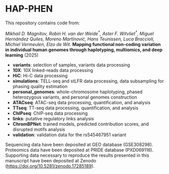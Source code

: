 # HAP-PHEN

This repository contains code from:

*Mikhail D. Magnitov, Robin H. van der Weide<sup>†</sup>, Aster F. Witvliet<sup>†</sup>, Miguel Hernández Quiles, Moreno Martinović, Hans Teunissen, Luca Braccioli, Michiel Vermeulen, Elzo de Wit.* **Mapping functional non-coding variation in individual human genomes through haplotyping, multiomics, and deep learning** (2025)

- **variants**: selection of samples, variants data processing
- **10X**: 10X linked-reads data processing
- **HiC**: Hi-C data processing
- **simulations**: TELL-seq and stLFR data processing, data subsampling for phasing quality estimation
- **personal_genomes**: whole-chromosome haplotyping, phased heterozygous variants, and personal genomes construction
- **ATACseq**: ATAC-seq data processing, quantification, and analysis
- **TTseq**: TT-seq data processing, quantification, and analysis
- **ChIPseq**: ChIP-seq data processing
- **links**: putative regulatory links analysis
- **ChromBPNet**: trained models, predicted contribution scores, and disrupted motifs analysis
- **validation**: validation data for the rs545467951 variant

Sequencing data have been deposited at GEO database (GSE308298). Proteomics data have been deposited at PRIDE database (PXD069116). Supporting data necessary to reproduce the results presented in this manuscript have been deposited at Zenodo (https://doi.org/10.5281/zenodo.17285189).
